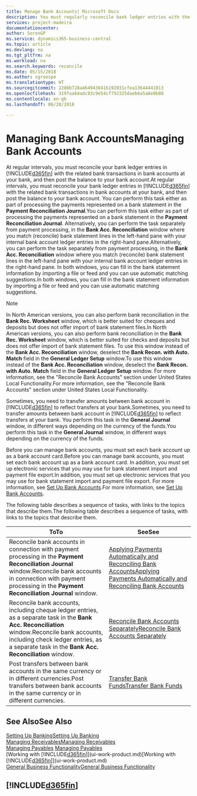 ```yaml
---
title: Manage Bank Accounts| Microsoft Docs
description: You must regularly reconcile bank ledger entries with the related bank transactions in your bank accounts.
services: project-madeira
documentationcenter: 
author: SorenGP
ms.service: dynamics365-business-central
ms.topic: article
ms.devlang: na
ms.tgt_pltfrm: na
ms.workload: na
ms.search.keywords: reconcile
ms.date: 05/15/2018
ms.author: sgroespe
ms.translationtype: HT
ms.sourcegitcommit: 2286b728a464943841b192031cfea13644441013
ms.openlocfilehash: 319faa64adc93c9e54cf792325daeb6a5a8e0b80
ms.contentlocale: en-gb
ms.lasthandoff: 06/28/2018

---
```

# <a name="managing-bank-accounts"></a><span data-ttu-id="243b4-103">Managing Bank Accounts</span><span class="sxs-lookup"><span data-stu-id="243b4-103">Managing Bank Accounts</span></span>
<span data-ttu-id="243b4-104">At regular intervals, you must reconcile your bank ledger entries in [!INCLUDE[d365fin](includes/d365fin_md.md)] with the related bank transactions in bank accounts at your bank, and then post the balance to your bank account.</span><span class="sxs-lookup"><span data-stu-id="243b4-104">At regular intervals, you must reconcile your bank ledger entries in [!INCLUDE[d365fin](includes/d365fin_md.md)] with the related bank transactions in bank accounts at your bank, and then post the balance to your bank account.</span></span> <span data-ttu-id="243b4-105">You can perform this task either as part of processing the payments represented on a bank statement in the **Payment Reconciliation Journal**.</span><span class="sxs-lookup"><span data-stu-id="243b4-105">You can perform this task either as part of processing the payments represented on a bank statement in the **Payment Reconciliation Journal**.</span></span> <span data-ttu-id="243b4-106">Alternatively, you can perform the task separately from payment processing, in the **Bank Acc. Reconciliation** window where you match (reconcile) bank statement lines in the left-hand pane with your internal bank account ledger entries in the right-hand pane.</span><span class="sxs-lookup"><span data-stu-id="243b4-106">Alternatively, you can perform the task separately from payment processing, in the **Bank Acc. Reconciliation** window where you match (reconcile) bank statement lines in the left-hand pane with your internal bank account ledger entries in the right-hand pane.</span></span> <span data-ttu-id="243b4-107">In both windows, you can fill in the bank statement information by importing a file or feed and you can use automatic matching suggestions.</span><span class="sxs-lookup"><span data-stu-id="243b4-107">In both windows, you can fill in the bank statement information by importing a file or feed and you can use automatic matching suggestions.</span></span>

> [!NOTE]  
> <span data-ttu-id="243b4-108">In North American versions, you can also perform bank reconciliation in the **Bank Rec. Worksheet** window, which is better suited for cheques and deposits but does not offer import of bank statement files.</span><span class="sxs-lookup"><span data-stu-id="243b4-108">In North American versions, you can also perform bank reconciliation in the **Bank Rec. Worksheet** window, which is better suited for checks and deposits but does not offer import of bank statement files.</span></span> <span data-ttu-id="243b4-109">To use this window instead of the **Bank Acc. Reconciliation** window, deselect the **Bank Recon. with Auto. Match** field in the **General Ledger Setup** window.</span><span class="sxs-lookup"><span data-stu-id="243b4-109">To use this window instead of the **Bank Acc. Reconciliation** window, deselect the **Bank Recon. with Auto. Match** field in the **General Ledger Setup** window.</span></span> <span data-ttu-id="243b4-110">For more information, see the "Reconcile Bank Accounts" section under United States Local Functionality.</span><span class="sxs-lookup"><span data-stu-id="243b4-110">For more information, see the "Reconcile Bank Accounts" section under United States Local Functionality.</span></span>

<span data-ttu-id="243b4-111">Sometimes, you need to transfer amounts between bank account in [!INCLUDE[d365fin](includes/d365fin_md.md)] to reflect transfers at your bank.</span><span class="sxs-lookup"><span data-stu-id="243b4-111">Sometimes, you need to transfer amounts between bank account in [!INCLUDE[d365fin](includes/d365fin_md.md)] to reflect transfers at your bank.</span></span> <span data-ttu-id="243b4-112">You perform this task in the **General Journal** window, in different ways depending on the currency of the funds.</span><span class="sxs-lookup"><span data-stu-id="243b4-112">You perform this task in the **General Journal** window, in different ways depending on the currency of the funds.</span></span>

<span data-ttu-id="243b4-113">Before you can manage bank accounts, you must set each bank account up as a bank account card.</span><span class="sxs-lookup"><span data-stu-id="243b4-113">Before you can manage bank accounts, you must set each bank account up as a bank account card.</span></span> <span data-ttu-id="243b4-114">In addition, you must set up electronic services that you may use for bank statement import and payment file export.</span><span class="sxs-lookup"><span data-stu-id="243b4-114">In addition, you must set up electronic services that you may use for bank statement import and payment file export.</span></span> <span data-ttu-id="243b4-115">For more information, see [Set Up Bank Accounts](bank-setup-banking.md).</span><span class="sxs-lookup"><span data-stu-id="243b4-115">For more information, see [Set Up Bank Accounts](bank-setup-banking.md).</span></span>

<span data-ttu-id="243b4-116">The following table describes a sequence of tasks, with links to the topics that describe them.</span><span class="sxs-lookup"><span data-stu-id="243b4-116">The following table describes a sequence of tasks, with links to the topics that describe them.</span></span>

| <span data-ttu-id="243b4-117">To</span><span class="sxs-lookup"><span data-stu-id="243b4-117">To</span></span> | <span data-ttu-id="243b4-118">See</span><span class="sxs-lookup"><span data-stu-id="243b4-118">See</span></span> |
| --- | --- |
| <span data-ttu-id="243b4-119">Reconcile bank accounts in connection with payment processing in the **Payment Reconciliation Journal** window.</span><span class="sxs-lookup"><span data-stu-id="243b4-119">Reconcile bank accounts in connection with payment processing in the **Payment Reconciliation Journal** window.</span></span> |[<span data-ttu-id="243b4-120">Applying Payments Automatically and Reconciling Bank Accounts</span><span class="sxs-lookup"><span data-stu-id="243b4-120">Applying Payments Automatically and Reconciling Bank Accounts</span></span>](receivables-apply-payments-auto-reconcile-bank-accounts.md) |
| <span data-ttu-id="243b4-121">Reconcile bank accounts, including cheque ledger entries, as a separate task in the **Bank Acc. Reconciliation** window.</span><span class="sxs-lookup"><span data-stu-id="243b4-121">Reconcile bank accounts, including check ledger entries, as a separate task in the **Bank Acc. Reconciliation** window.</span></span> |[<span data-ttu-id="243b4-122">Reconcile Bank Accounts Separately</span><span class="sxs-lookup"><span data-stu-id="243b4-122">Reconcile Bank Accounts Separately</span></span>](bank-how-reconcile-bank-accounts-separately.md) |
| <span data-ttu-id="243b4-123">Post transfers between bank accounts in the same currency or in different currencies.</span><span class="sxs-lookup"><span data-stu-id="243b4-123">Post transfers between bank accounts in the same currency or in different currencies.</span></span> |[<span data-ttu-id="243b4-124">Transfer Bank Funds</span><span class="sxs-lookup"><span data-stu-id="243b4-124">Transfer Bank Funds</span></span>](bank-how-transfer-bank-funds.md) |

## <a name="see-also"></a><span data-ttu-id="243b4-125">See Also</span><span class="sxs-lookup"><span data-stu-id="243b4-125">See Also</span></span>
[<span data-ttu-id="243b4-126">Setting Up Banking</span><span class="sxs-lookup"><span data-stu-id="243b4-126">Setting Up Banking</span></span>](bank-setup-banking.md)  
[<span data-ttu-id="243b4-127">Managing Receivables</span><span class="sxs-lookup"><span data-stu-id="243b4-127">Managing Receivables</span></span>](receivables-manage-receivables.md)  
<span data-ttu-id="243b4-128">[Managing Payables](payables-manage-payables.md)  </span><span class="sxs-lookup"><span data-stu-id="243b4-128">[Managing Payables](payables-manage-payables.md)  </span></span>  
<span data-ttu-id="243b4-129">[Working with [!INCLUDE[d365fin](includes/d365fin_md.md)]](ui-work-product.md)</span><span class="sxs-lookup"><span data-stu-id="243b4-129">[Working with [!INCLUDE[d365fin](includes/d365fin_md.md)]](ui-work-product.md)</span></span>  
[<span data-ttu-id="243b4-130">General Business Functionality</span><span class="sxs-lookup"><span data-stu-id="243b4-130">General Business Functionality</span></span>](ui-across-business-areas.md)  

## [!INCLUDE[d365fin](includes/free_trial_md.md)]  
 

